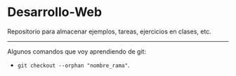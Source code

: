 # Desarrollo-Web
Repositorio para almacenar ejemplos, tareas, ejercicios en clases, etc. 
****

Algunos comandos que voy aprendiendo de git: 


* `git checkout --orphan "nombre_rama"`. 